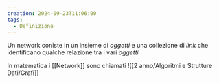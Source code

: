 ```yaml
---
creation: 2024-09-23T11:06:00
tags:
  - Definizione
---
```

Un network coniste in un insieme di *oggetti* e una collezione di *link* che identificano qualche relazione tra i vari *oggetti*

In matematica i [[Network]] sono chiamati ![[2 anno/Algoritmi e Strutture Dati/Grafi]]
